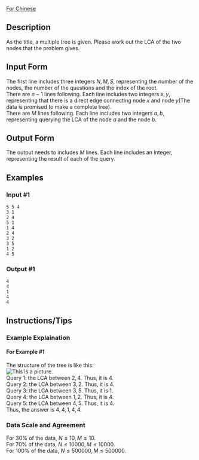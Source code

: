 [For Chinese](https://www.luogu.com.cn/problem/P3379)
## Description
As the title, a multiple tree is given. Please work out the LCA of the two nodes that the problem gives.
## Input Form
The first line includes three integers $N,M,S$, representing the number of the nodes, the number of the questions and the index of the root.  
There are $n-1$ lines following. Each line includes two integers $x,y$, representing that there is a direct edge connecting node $x$ and node $y$(The data is promised to make a complete tree).  
There are $M$ lines following. Each line includes two integers $a,b$, representing querying the LCA of the node $a$ and the node $b$.
## Output Form
The output needs to includes $M$ lines. Each line includes an integer, representing the result of each of the query.
## Examples
### Input #1
```
5 5 4
3 1
2 4
5 1
1 4
2 4
3 2
3 5
1 2
4 5
```
### Output #1
```
4
4
1
4
4
```
## Instructions/Tips
### Example Explaination
#### For Example #1
The structure of the tree is like this:  
![This is a picture.](https://cdn.luogu.com.cn/upload/pic/2282.png)  
Query 1: the LCA between $2,4$. Thus, it is $4$.  
Query 2: the LCA between $3,2$. Thus, it is $4$.  
Query 3: the LCA between $3,5$. Thus, it is $1$.  
Query 4: the LCA between $1,2$. Thus, it is $4$.  
Query 5: the LCA between $4,5$. Thus, it is $4$.  
Thus, the answer is $4,4,1,4,4$.
### Data Scale and Agreement
For $30\%$ of the data, $N \le 10, M \le 10$.  
For $70\%$ of the data, $N \le 10000, M \le 10000$.  
For $100\%$ of the data, $N \le 500000, M \le 500000$.
